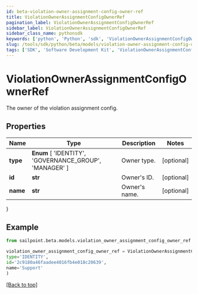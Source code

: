 ```yaml
---
id: beta-violation-owner-assignment-config-owner-ref
title: ViolationOwnerAssignmentConfigOwnerRef
pagination_label: ViolationOwnerAssignmentConfigOwnerRef
sidebar_label: ViolationOwnerAssignmentConfigOwnerRef
sidebar_class_name: pythonsdk
keywords: ['python', 'Python', 'sdk', 'ViolationOwnerAssignmentConfigOwnerRef', 'BetaViolationOwnerAssignmentConfigOwnerRef'] 
slug: /tools/sdk/python/beta/models/violation-owner-assignment-config-owner-ref
tags: ['SDK', 'Software Development Kit', 'ViolationOwnerAssignmentConfigOwnerRef', 'BetaViolationOwnerAssignmentConfigOwnerRef']
---
```


# ViolationOwnerAssignmentConfigOwnerRef

The owner of the violation assignment config.

## Properties

Name | Type | Description | Notes
------------ | ------------- | ------------- | -------------
**type** |  **Enum** [  'IDENTITY',    'GOVERNANCE_GROUP',    'MANAGER' ] | Owner type. | [optional] 
**id** | **str** | Owner's ID. | [optional] 
**name** | **str** | Owner's name. | [optional] 
}

## Example

```python
from sailpoint.beta.models.violation_owner_assignment_config_owner_ref import ViolationOwnerAssignmentConfigOwnerRef

violation_owner_assignment_config_owner_ref = ViolationOwnerAssignmentConfigOwnerRef(
type='IDENTITY',
id='2c9180a46faadee4016fb4e018c20639',
name='Support'
)

```
[[Back to top]](#) 

